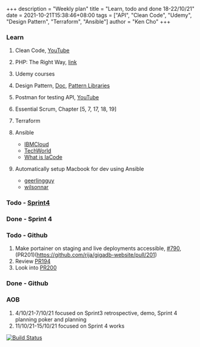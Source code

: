 +++
description = "Weekly plan"
title = "Learn, todo and done 18-22/10/21"
date = 2021-10-21T15:38:46+08:00
tags = ["API", "Clean Code", "Udemy", "Design Pattern", "Terraform", "Ansible"]
author = "Ken Cho"
+++

### Learn
1. Clean Code, [YouTube](https://www.youtube.com/watch?v=7EmboKQH8lM)
2. PHP: The Right Way, [link](https://phptherightway.com/)
3. Udemy courses
4. Design Pattern, [Doc](https://designpatternsphp.readthedocs.io/en/latest/README.html), [Pattern Libraries](https://medium.com/@whatjackhasmade/pattern-libraries-abcc45c6144c)
5. Postman for testing API, [YouTube](https://www.freecodecamp.org/news/learn-how-to-use-postman-to-test-apis/)
6. Essential Scrum, Chapter [5, 7, 17, 18, 19]
7. Terraform
8. Ansible
    - [IBMCloud](https://www.youtube.com/watch?v=fHO1X93e4WA)
    - [TechWorld](https://www.youtube.com/watch?v=1id6ERvfozo)
    - [What is IaCode](https://www.youtube.com/watch?v=POPP2WTJ8es)

10. Automatically setup Macbook for dev using Ansible
    - [geerlingguy](https://github.com/geerlingguy/mac-dev-playbook)
    - [wilsonnar](https://wilsonmar.github.io/ansible-mac-osx-setup/)

### Todo - [Sprint4](https://github.com/orgs/gigascience/projects/16)


### Done - Sprint 4


### Todo - Github
1. Make portainer on staging and live deployments accessible, [#790](https://github.com/gigascience/gigadb-website/issues/790), (PR201)(https://github.com/rija/gigadb-website/pull/201)
2. Review [PR194](https://github.com/rija/gigadb-website/pull/194)
3. Look into [PR200](https://github.com/rija/gigadb-website/pull/200)

### Done - Github

### AOB
1. 4/10/21-7/10/21 focused on Sprint3 retrospective, demo, Sprint 4 planning poker and planning
2. 11/10/21-15/10/21 focused on Sprint 4 works

[![Build Status](https://travis-ci.com/kencho51/gigathing.svg?branch=master)](https://travis-ci.com/kencho51/gigathing)
